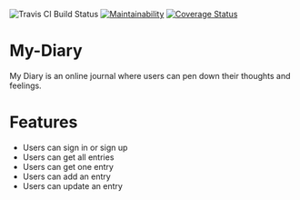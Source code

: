 ![Travis CI Build Status](https://travis-ci.org/Ijebusoma/My-Diary.svg?branch=develop)
[![Maintainability](https://api.codeclimate.com/v1/badges/db63bb94d982007aba99/maintainability)](https://codeclimate.com/github/Ijebusoma/My-Diary/maintainability)
[![Coverage Status](https://coveralls.io/repos/github/Ijebusoma/My-Diary/badge.svg?branch=develop)](https://coveralls.io/github/Ijebusoma/My-Diary?branch=develop)

# My-Diary
My Diary is an online journal where users can pen down their thoughts and feelings.

# Features

* Users can sign in or sign up
* Users can get all entries
* Users can get one entry
* Users can add an entry
* Users can update an entry

